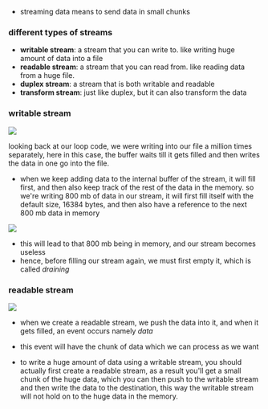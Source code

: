 - streaming data means to send data in small chunks

### different types of streams

- **writable stream**: a stream that you can write to. like writing huge amount of data into a file
- **readable stream**: a stream that you can read from. like reading data from a huge file.
- **duplex stream**: a stream that is both writable and readable
- **transform stream**: just like duplex, but it can also transform the data

### writable stream

![](Pasted%20image%2020250115213038.png)

looking back at our loop code, we were writing into our file a million times separately, here in this case, the buffer waits till it gets filled and then writes the data in one go into the file.

- when we keep adding data to the internal buffer of the stream, it will fill first, and then also keep track of the rest of the data in the memory. so we're writing 800 mb of data in our stream, it will first fill itself with the default size, 16384 bytes, and then also have a reference to the next 800 mb data in memory

![](Pasted%20image%2020250115213758.png)

- this will lead to that 800 mb being in memory, and our stream becomes useless
- hence, before filling our stream again, we must first empty it, which is called _draining_

### readable stream

![](Pasted%20image%2020250115214248.png)

- when we create a readable stream, we push the data into it, and when it gets filled, an event occurs namely _data_
- this event will have the chunk of data which we can process as we want

- to write a huge amount of data using a writable stream, you should actually first create a readable stream, as a result you'll get a small chunk of the huge data, which you can then push to the writable stream and then write the data to the destination, this way the writable stream will not hold on to the huge data in the memory.

